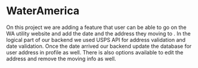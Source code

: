 # WaterAmerica
On this project we are adding a feature that user can be able to go on the WA utility website and add the date and the address they moving to . In the logical part of our backend we used USPS API for address validation and date validation. Once the date arrived our backend update the database for user address in profile as well. There is also options available to edit the address and remove the moving info as well. 
